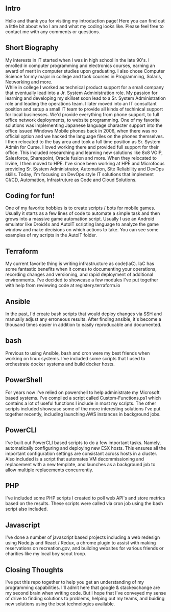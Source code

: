 ## Intro
Hello and thank you for visiting my introduction page!
Here you can find out a little bit about who I am and what my coding looks like.
Please feel free to contact me with any comments or questions.

## Short Biography
My interests in IT started when I was in high school in the late 90's. I enrolled
in computer programming and electronics courses, earning an award of merit in 
computer studies upon graduating.  I also chose Computer Science for my major in 
college and took courses in Programming, Solaris, Networking and more.  
While in college I worked as technical product support for a small company that
eventually lead into a Jr. System Administration role. My passion for learning
and developing my skillset soon lead to a Sr. System Administration role and leading
the operations team. 
I later moved into an IT consultant position and setup a small IT team to provide
all kinds of techinical support for local businesses.  We'd provide everything from
phone support, to full office network deployments, to website programming. One of 
my favorite solutions was implementing Japanese language character support into the
office issued Windows Mobile phones back in 2006, when there was no official option
and we hacked the language files on the phones themselves. 
I then relocated to the bay area and took a full time position as Sr. System Admin
for Curse.  I loved working there and provided full support for their office. This 
included researching and learning new solutions like 8x8 VOIP, Salesforce, Sharepoint,
Oracle fusion and more. When they relocated to Irvine, I then moved to HPE.  I've since
been working at HPE and Microfocus providing Sr. System Administrator, Automation, 
Site Reliability and DevOps skills.  Today, I'm focusing on DevOps style IT solutions
that implement CI/CD, Automation, Infrastruture as Code and Cloud Solutions.

## Coding for fun!
One of my favorite hobbies is to create scripts / bots for mobile games.  Usually
it starts as a few lines of code to automate a simple task and then grows into 
a massive game automation script.  Usually I use an Android emulator like Droid4x
and AutoIT scripting language to analyze the game window and make decisions on which 
actions to take. You can see some examples of my scripts in the AutoIT folder.

## Terraform
My current favorite thing is writing infrastructure as code(IaC).  IaC has some
fantastic benefits when it comes to documenting your operations, recording
changes and versioning, and rapid deployment of additional environments. 
I've decided to showcase a few modules I've put together with help from reviewing
code at registery.terraform.io

## Ansible
In the past, I'd create bash scripts that would deploy changes via SSH and
manually adjust any erroneous results.  After finding ansible, it's become
a thousand times easier in addition to easily reproducable and documented.

## bash
Previous to using Ansible, bash and cron were my best friends when working
on linux systems.  I've included some scripts that I used to orchestrate
docker systems and build docker hosts.

## PowerShell
For years now I've relied on powershell to help administrate my Microsoft
based systems.  I've compiled a script called Custom-Functions.ps1 which
contains a lot of useful functions I include in most my scripts.  The other
scripts included showcase some of the more interesting solutions I've put
together recently, including launching AWS instances in background jobs.

## PowerCLI
I've built out PowerCLI based scripts to do a few important tasks. Namely,
automatically configuring and deploying new ESX hosts.  This ensures all
the important configuration settings are consistant across hosts in a cluster.
Also included is a script that automates VM decommissioning and replacement
with a new template, and launches as a background job to allow multiple
replacements concurrently.

## PHP
I've included some PHP scripts I created to poll web API's and store 
metrics based on the results.  These scripts were called via cron job
using the bash script also included.

## Javascript
I've done a number of javascript based projects including a web redesign
using Node.js and React / Redux, a chrome plugin to assist with making
reservations on recreation.gov, and building websites for various friends
or charities like my local boy scout troop.


## Closing Thoughts
I've put this repo together to help you get an understanding of my programming
capabilities.  I'll admit here that google & stackexchange are my second
brain when writing code.  But I hope that I've conveyed my sense of drive
to finding solutions to problems, helping out my teams, and buiding
new solutions using the best technologies available.